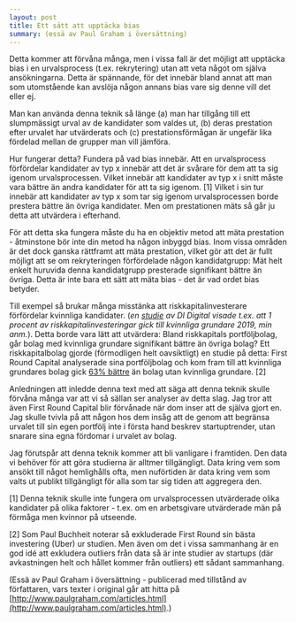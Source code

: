 ```yaml
---
layout: post
title: Ett sätt att upptäcka bias
summary: (essä av Paul Graham i översättning)
---
```


Detta kommer att förvåna många, men i vissa fall är det möjligt att upptäcka bias i en urvalsprocess (t.ex. rekrytering) utan att veta något om själva ansökningarna. Detta är spännande, för det innebär bland annat att man som utomstående kan avslöja någon annans bias vare sig denne vill det eller ej.

Man kan använda denna teknik så länge (a) man har tillgång till ett slumpmässigt urval av de kandidater som valdes ut, (b) deras prestation efter urvalet har utvärderats och (c) prestationsförmågan är ungefär lika fördelad mellan de grupper man vill jämföra.

Hur fungerar detta? Fundera på vad bias innebär. Att en urvalsprocess förfördelar kandidater av typ x innebär att det är svårare för dem att ta sig igenom urvalsprocessen. Vilket innebär att kandidater av typ x i snitt måste vara bättre än andra kandidater för att ta sig igenom. [1] Vilket i sin tur innebär att kandidater av typ x som tar sig igenom urvalsprocessen borde prestera bättre än övriga kandidater. Men om  prestationen mäts så går ju detta att utvärdera i efterhand.

För att detta ska fungera måste du ha en objektiv metod att mäta prestation - åtminstone bör inte din metod ha någon inbyggd bias. Inom vissa områden är det dock ganska rättframt att mäta prestation, vilket gör att det är fullt möjligt att se om rekryteringen förfördelade någon kandidatgrupp: Mät helt enkelt huruvida denna kandidatgrupp presterade signifikant bättre än övriga. Detta är inte bara ett sätt att mäta bias - det är vad ordet bias betyder.

Till exempel så brukar många misstänka att riskkapitalinvesterare förfördelar kvinnliga kandidater. (*en [studie](https://digital.di.se/artikel/nya-siffror-sa-lite-riskkapital-gar-till-kvinnor-medan-miljarderna-rullar-till-man) av DI Digital visade t.ex. att 1 procent av riskkapitalinvesteringar gick till kvinnliga grundare 2019, min anm.*). Detta borde vara lätt att utvärdera: Bland riskkapitals portföljbolag, går bolag med kvinnliga grundare signifikant bättre än övriga bolag? Ett riskkapitalbolag gjorde (förmodligen helt oavsiktligt) en studie på detta: First Round Capital analyserade sina portföljbolag och kom fram till att kvinnliga grundares bolag gick [63% bättre](http://10years.firstround.com/#one) än bolag utan kvinnliga grundare. [2]

Anledningen att inledde denna text med att säga att denna teknik skulle förvåna många var att vi så sällan ser analyser av detta slag. Jag tror att även First Round Capital blir förvånade när dom inser att de själva gjort en. Jag skulle tvivla på att någon hos dem insåg att de genom att begränsa urvalet till sin egen portfölj inte i första hand beskrev startuptrender, utan snarare sina egna fördomar i urvalet av bolag.

Jag förutspår att denna teknik kommer att bli vanligare i framtiden. Den data vi behöver för att göra studierna är alltmer tillgängligt. Data kring vem som ansökt till något hemlighålls ofta, men nuförtiden är data kring vem som valts ut publikt tillgängligt för alla som tar sig tiden att aggregera den.


[1] Denna teknik skulle inte fungera om urvalsprocessen utvärderade olika kandidater på olika faktorer - t.ex. om en arbetsgivare utvärderade män på förmåga men kvinnor på utseende.

[2] Som Paul Buchheit noterar så exkluderade First Round sin bästa investering (Uber) ur studien. Men även om det i vissa sammanhang är en god idé att exkludera outliers från data så är inte studier av startups (där avkastningen helt och hållet kommer från outliers) ett sådant sammanhang.


(Essä av Paul Graham i översättning - publicerad med tillstånd av författaren, vars texter i original går att hitta på [http://www.paulgraham.com/articles.html](http://www.paulgraham.com/articles.html).)
